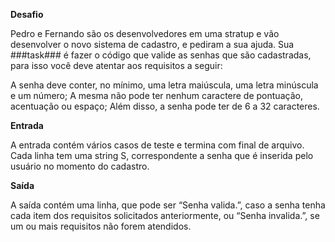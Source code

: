 **Desafio**

Pedro e Fernando são os desenvolvedores em uma stratup e vão desenvolver o novo sistema de cadastro, e pediram a sua ajuda. Sua ###task### é fazer o código que valide as senhas que são cadastradas, para isso você deve atentar aos requisitos a seguir:

A senha deve conter, no mínimo, uma letra maiúscula, uma letra minúscula e um número;
A mesma não pode ter nenhum caractere de pontuação, acentuação ou espaço;
Além disso, a senha pode ter de 6 a 32 caracteres.

**Entrada**

A entrada contém vários casos de teste e termina com final de arquivo. Cada linha tem uma string S, correspondente a senha que é inserida pelo usuário no momento do cadastro.

**Saída**

A saída contém uma linha, que pode ser “Senha valida.”, caso a senha tenha cada item dos requisitos solicitados anteriormente, ou “Senha invalida.”, se um ou mais requisitos não forem atendidos.
